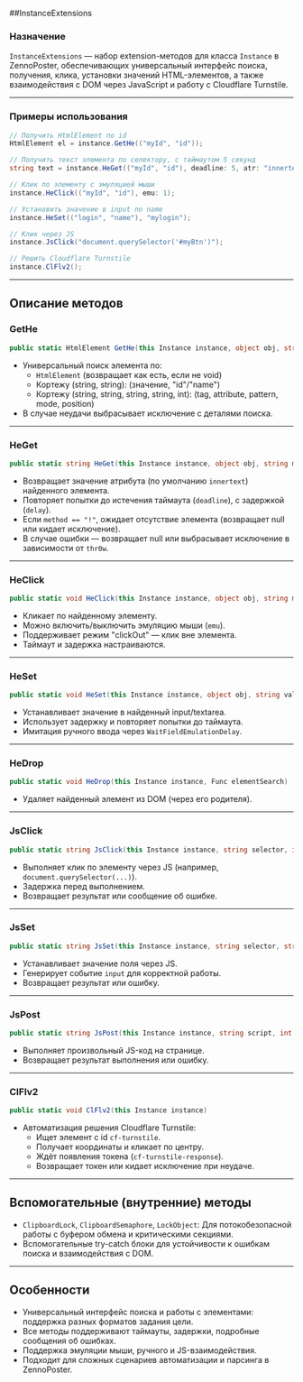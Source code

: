 

##InstanceExtensions

### Назначение

`InstanceExtensions` — набор extension-методов для класса `Instance` в ZennoPoster, обеспечивающих универсальный интерфейс поиска, получения, клика, установки значений HTML-элементов, а также взаимодействия с DOM через JavaScript и работу с Cloudflare Turnstile.

---

### Примеры использования

```csharp
// Получить HtmlElement по id
HtmlElement el = instance.GetHe(("myId", "id"));

// Получить текст элемента по селектору, с таймаутом 5 секунд
string text = instance.HeGet(("myId", "id"), deadline: 5, atr: "innertext");

// Клик по элементу с эмуляцией мыши
instance.HeClick(("myId", "id"), emu: 1);

// Установить значение в input по name
instance.HeSet(("login", "name"), "mylogin");

// Клик через JS
instance.JsClick("document.querySelector('#myBtn')");

// Решить Cloudflare Turnstile
instance.ClFlv2();
```


---

## Описание методов

### GetHe

```csharp
public static HtmlElement GetHe(this Instance instance, object obj, string method = "")
```

- Универсальный поиск элемента по:
    - `HtmlElement` (возвращает как есть, если не void)
    - Кортежу (string, string): (значение, "id"/"name")
    - Кортежу (string, string, string, string, int): (tag, attribute, pattern, mode, position)
- В случае неудачи выбрасывает исключение с деталями поиска.

---

### HeGet

```csharp
public static string HeGet(this Instance instance, object obj, string method = "", int deadline = 10, string atr = "innertext", int delay = 1, string comment = "", bool thr0w = true)
```

- Возвращает значение атрибута (по умолчанию `innertext`) найденного элемента.
- Повторяет попытки до истечения таймаута (`deadline`), с задержкой (`delay`).
- Если `method == "!"`, ожидает отсутствие элемента (возвращает null или кидает исключение).
- В случае ошибки — возвращает null или выбрасывает исключение в зависимости от `thr0w`.

---

### HeClick

```csharp
public static void HeClick(this Instance instance, object obj, string method = "", int deadline = 10, int delay = 1, string comment = "", bool thr0w = true, int emu = 0)
```

- Кликает по найденному элементу.
- Можно включить/выключить эмуляцию мыши (`emu`).
- Поддерживает режим "clickOut" — клик вне элемента.
- Таймаут и задержка настраиваются.

---

### HeSet

```csharp
public static void HeSet(this Instance instance, object obj, string value, string method = "id", int deadline = 10, int delay = 1, string comment = "", bool thr0w = true)
```

- Устанавливает значение в найденный input/textarea.
- Использует задержку и повторяет попытки до таймаута.
- Имитация ручного ввода через `WaitFieldEmulationDelay`.

---

### HeDrop

```csharp
public static void HeDrop(this Instance instance, Func elementSearch)
```

- Удаляет найденный элемент из DOM (через его родителя).

---

### JsClick

```csharp
public static string JsClick(this Instance instance, string selector, int delay = 2)
```

- Выполняет клик по элементу через JS (например, `document.querySelector(...)`).
- Задержка перед выполнением.
- Возвращает результат или сообщение об ошибке.

---

### JsSet

```csharp
public static string JsSet(this Instance instance, string selector, string value, int delay = 2)
```

- Устанавливает значение поля через JS.
- Генерирует событие `input` для корректной работы.
- Возвращает результат или ошибку.

---

### JsPost

```csharp
public static string JsPost(this Instance instance, string script, int delay = 0)
```

- Выполняет произвольный JS-код на странице.
- Возвращает результат выполнения или ошибку.

---

### ClFlv2

```csharp
public static void ClFlv2(this Instance instance)
```

- Автоматизация решения Cloudflare Turnstile:
    - Ищет элемент с id `cf-turnstile`.
    - Получает координаты и кликает по центру.
    - Ждёт появления токена (`cf-turnstile-response`).
    - Возвращает токен или кидает исключение при неудаче.

---

## Вспомогательные (внутренние) методы

- `ClipboardLock`, `ClipboardSemaphore`, `LockObject`: Для потокобезопасной работы с буфером обмена и критическими секциями.
- Вспомогательные try-catch блоки для устойчивости к ошибкам поиска и взаимодействия с DOM.

---

## Особенности

- Универсальный интерфейс поиска и работы с элементами: поддержка разных форматов задания цели.
- Все методы поддерживают таймауты, задержки, подробные сообщения об ошибках.
- Поддержка эмуляции мыши, ручного и JS-взаимодействия.
- Подходит для сложных сценариев автоматизации и парсинга в ZennoPoster.



